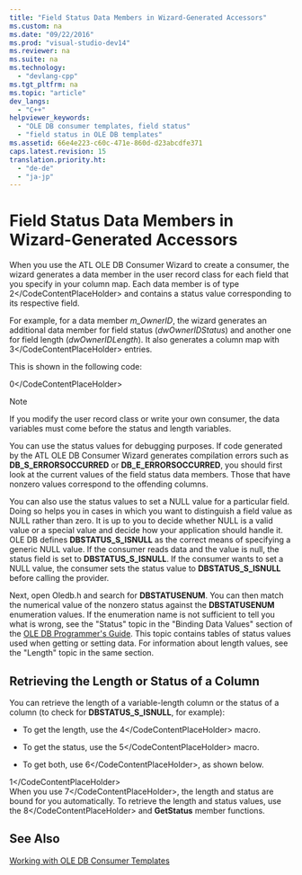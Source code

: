 ```yaml
---
title: "Field Status Data Members in Wizard-Generated Accessors"
ms.custom: na
ms.date: "09/22/2016"
ms.prod: "visual-studio-dev14"
ms.reviewer: na
ms.suite: na
ms.technology: 
  - "devlang-cpp"
ms.tgt_pltfrm: na
ms.topic: "article"
dev_langs: 
  - "C++"
helpviewer_keywords: 
  - "OLE DB consumer templates, field status"
  - "field status in OLE DB templates"
ms.assetid: 66e4e223-c60c-471e-860d-d23abcdfe371
caps.latest.revision: 15
translation.priority.ht: 
  - "de-de"
  - "ja-jp"
---
```

# Field Status Data Members in Wizard-Generated Accessors
When you use the ATL OLE DB Consumer Wizard to create a consumer, the wizard generates a data member in the user record class for each field that you specify in your column map. Each data member is of type <CodeContentPlaceHolder>2\</CodeContentPlaceHolder> and contains a status value corresponding to its respective field.  
  
 For example, for a data member *m_OwnerID*, the wizard generates an additional data member for field status (*dwOwnerIDStatus*) and another one for field length (*dwOwnerIDLength*). It also generates a column map with <CodeContentPlaceHolder>3\</CodeContentPlaceHolder> entries.  
  
 This is shown in the following code:  
  
<CodeContentPlaceHolder>0\</CodeContentPlaceHolder>  
> [!NOTE]
>  If you modify the user record class or write your own consumer, the data variables must come before the status and length variables.  
  
 You can use the status values for debugging purposes. If code generated by the ATL OLE DB Consumer Wizard generates compilation errors such as **DB_S_ERRORSOCCURRED** or **DB_E_ERRORSOCCURRED**, you should first look at the current values of the field status data members. Those that have nonzero values correspond to the offending columns.  
  
 You can also use the status values to set a NULL value for a particular field. Doing so helps you in cases in which you want to distinguish a field value as NULL rather than zero. It is up to you to decide whether NULL is a valid value or a special value and decide how your application should handle it. OLE DB defines **DBSTATUS_S_ISNULL** as the correct means of specifying a generic NULL value. If the consumer reads data and the value is null, the status field is set to **DBSTATUS_S_ISNULL**. If the consumer wants to set a NULL value, the consumer sets the status value to **DBSTATUS_S_ISNULL** before calling the provider.  
  
 Next, open Oledb.h and search for **DBSTATUSENUM**. You can then match the numerical value of the nonzero status against the **DBSTATUSENUM** enumeration values. If the enumeration name is not sufficient to tell you what is wrong, see the "Status" topic in the "Binding Data Values" section of the [OLE DB Programmer's Guide](http://go.microsoft.com/fwlink/?LinkId=121548). This topic contains tables of status values used when getting or setting data. For information about length values, see the "Length" topic in the same section.  
  
## Retrieving the Length or Status of a Column  
 You can retrieve the length of a variable-length column or the status of a column (to check for **DBSTATUS_S_ISNULL**, for example):  
  
-   To get the length, use the <CodeContentPlaceHolder>4\</CodeContentPlaceHolder> macro.  
  
-   To get the status, use the <CodeContentPlaceHolder>5\</CodeContentPlaceHolder> macro.  
  
-   To get both, use <CodeContentPlaceHolder>6\</CodeContentPlaceHolder>, as shown below.  
  
<CodeContentPlaceHolder>1\</CodeContentPlaceHolder>  
 When you use <CodeContentPlaceHolder>7\</CodeContentPlaceHolder>, the length and status are bound for you automatically. To retrieve the length and status values, use the <CodeContentPlaceHolder>8\</CodeContentPlaceHolder> and **GetStatus** member functions.  
  
## See Also  
 [Working with OLE DB Consumer Templates](../vs140/working-with-ole-db-consumer-templates.md)